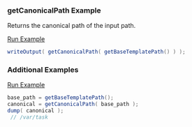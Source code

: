 ### getCanonicalPath Example

 Returns the canonical path of the input path.

<a href="https://try.boxlang.io/?code=eJwrL8osSfUvLSkoLdFQSE8tcU7My8%2FLTE7MCUgsyQCLOCUWp4ak5hbkJJakggU1FYDQmgsAiaEUTg%3D%3D" target="_blank">Run Example</a>

```java
writeOutput( getCanonicalPath( getBaseTemplatePath() ) );

```


### Additional Examples

<a href="https://try.boxlang.io/?code=eJxLSixOjS9ILMlQsFVITy1xAnJDUnMLchJLUgOAohqa1lzJiXn5eZnJiTkQJc4wLlheIQluAFBpSmlugYYCQgNQSEFfX0E%2FIz83Vb88NalYvzipQj%2BnNDk11VQfaFZRam5%2BSapeclouFwDd4y8X" target="_blank">Run Example</a>

```java
base_path = getBaseTemplatePath();
canonical = getCanonicalPath( base_path );
dump( canonical );
 // /var/task

```


